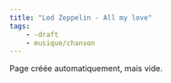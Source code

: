 ```yaml
---
title: "Led Zeppelin - All my love"
tags:
    - -draft
    - musique/chanson
---
```


Page créée automatiquement, mais vide.
